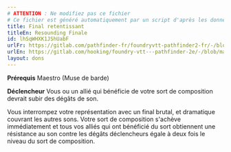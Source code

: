 ```yaml
---
# ATTENTION : Ne modifiez pas ce fichier
# Ce fichier est généré automatiquement par un script d'après les données du module Foundry VTT officiel et de sa traduction
title: Final retentissant
titleEn: Resounding Finale
id: lhSqWHXK1JShUabF
urlFr: https://gitlab.com/pathfinder-fr/foundryvtt-pathfinder2-fr/-/blob/master/data/feats/lhSqWHXK1JShUabF.htm
urlEn: https://gitlab.com/hooking/foundry-vtt---pathfinder-2e/-/blob/master/packs/data/feats.db/resounding-finale.json
layout: dons
---
```

**Prérequis** <a class="entity-link" data-pack="pf2e.classfeatures" data-id="YMBsi4bndRAk5CX4" draggable="true">Maestro (Muse de barde)</a>

**Déclencheur** Vous ou un allié qui bénéficie de votre sort de composition devrait subir des dégâts de son.

Vous interrompez votre représentation avec un final brutal, et dramatique couvrant les autres sons. Votre sort de composition s'achève immédiatement et tous vos alliés qui ont bénéficié du sort obtiennent une résistance au son contre les dégâts déclencheurs égale à deux fois le niveau du sort de composition.
